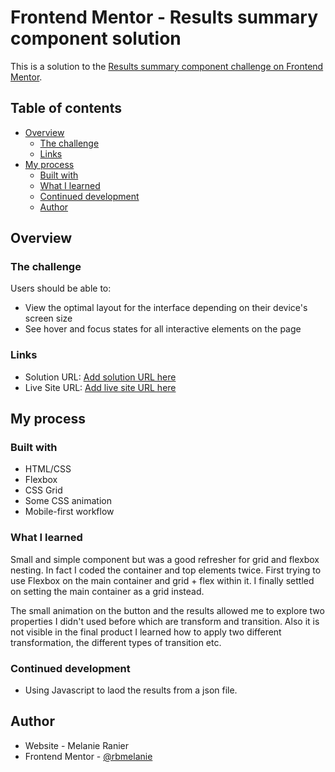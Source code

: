# Frontend Mentor - Results summary component solution

This is a solution to the [Results summary component challenge on Frontend Mentor](https://www.frontendmentor.io/challenges/results-summary-component-CE_K6s0maV).

## Table of contents

- [Overview](#overview)
  - [The challenge](#the-challenge)
  - [Links](#links)
- [My process](#my-process)
  - [Built with](#built-with)
  - [What I learned](#what-i-learned)
  - [Continued development](#continued-development)
  - [Author](#author)

## Overview

### The challenge

Users should be able to:

- View the optimal layout for the interface depending on their device's screen size
- See hover and focus states for all interactive elements on the page

### Links

- Solution URL: [Add solution URL here](https://your-solution-url.com)
- Live Site URL: [Add live site URL here](https://your-live-site-url.com)

## My process

### Built with

- HTML/CSS
- Flexbox
- CSS Grid
- Some CSS animation
- Mobile-first workflow

### What I learned

Small and simple component but was a good refresher for grid and flexbox nesting.
In fact I coded the container and top elements twice. First trying to use Flexbox on the main container and grid + flex within it. I finally settled on setting the main container as a grid instead.

The small animation on the button and the results allowed me to explore two properties I didn't used before which are transform and transition. Also it is not visible in the final product I learned how to apply two different transformation, the different types of transition etc.

### Continued development

- Using Javascript to laod the results from a json file.

## Author

- Website - Melanie Ranier
- Frontend Mentor - [@rbmelanie](https://www.frontendmentor.io/profile/rbmelanie)
